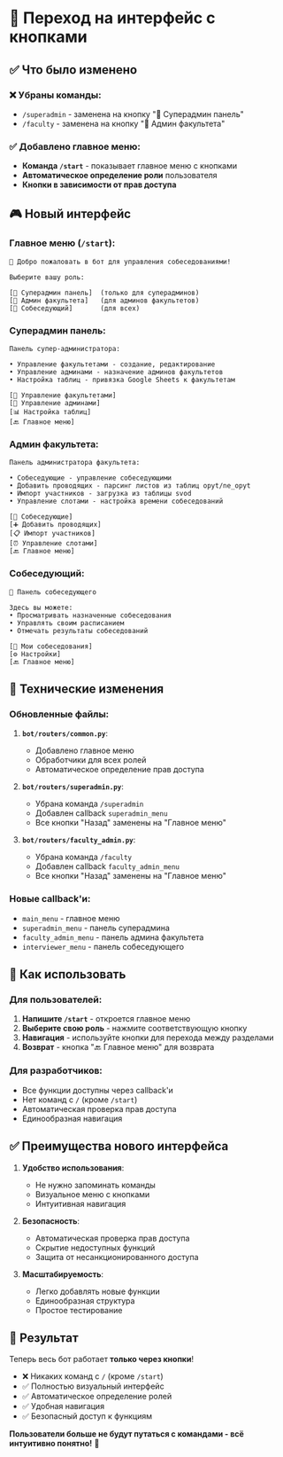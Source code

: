 # 🎯 Переход на интерфейс с кнопками

## ✅ Что было изменено

### ❌ Убраны команды:
- `/superadmin` - заменена на кнопку "👑 Суперадмин панель"
- `/faculty` - заменена на кнопку "🏫 Админ факультета"

### ✅ Добавлено главное меню:
- **Команда `/start`** - показывает главное меню с кнопками
- **Автоматическое определение роли** пользователя
- **Кнопки в зависимости от прав доступа**

## 🎮 Новый интерфейс

### Главное меню (`/start`):
```
👋 Добро пожаловать в бот для управления собеседованиями!

Выберите вашу роль:

[👑 Суперадмин панель]  (только для суперадминов)
[🏫 Админ факультета]   (для админов факультетов)
[👥 Собеседующий]       (для всех)
```

### Суперадмин панель:
```
Панель супер-администратора:

• Управление факультетами - создание, редактирование
• Управление админами - назначение админов факультетов  
• Настройка таблиц - привязка Google Sheets к факультетам

[🏫 Управление факультетами]
[👥 Управление админами]
[📊 Настройка таблиц]
[🔙 Главное меню]
```

### Админ факультета:
```
Панель администратора факультета:

• Собеседующие - управление собеседующими
• Добавить проводящих - парсинг листов из таблиц opyt/ne_opyt
• Импорт участников - загрузка из таблицы svod
• Управление слотами - настройка времени собеседований

[👥 Собеседующие]
[➕ Добавить проводящих]
[📋 Импорт участников]
[⏰ Управление слотами]
[🔙 Главное меню]
```

### Собеседующий:
```
👥 Панель собеседующего

Здесь вы можете:
• Просматривать назначенные собеседования
• Управлять своим расписанием
• Отмечать результаты собеседований

[📅 Мои собеседования]
[⚙️ Настройки]
[🔙 Главное меню]
```

## 🔧 Технические изменения

### Обновленные файлы:
1. **`bot/routers/common.py`**:
   - Добавлено главное меню
   - Обработчики для всех ролей
   - Автоматическое определение прав доступа

2. **`bot/routers/superadmin.py`**:
   - Убрана команда `/superadmin`
   - Добавлен callback `superadmin_menu`
   - Все кнопки "Назад" заменены на "Главное меню"

3. **`bot/routers/faculty_admin.py`**:
   - Убрана команда `/faculty`
   - Добавлен callback `faculty_admin_menu`
   - Все кнопки "Назад" заменены на "Главное меню"

### Новые callback'и:
- `main_menu` - главное меню
- `superadmin_menu` - панель суперадмина
- `faculty_admin_menu` - панель админа факультета
- `interviewer_menu` - панель собеседующего

## 🚀 Как использовать

### Для пользователей:
1. **Напишите `/start`** - откроется главное меню
2. **Выберите свою роль** - нажмите соответствующую кнопку
3. **Навигация** - используйте кнопки для перехода между разделами
4. **Возврат** - кнопка "🔙 Главное меню" для возврата

### Для разработчиков:
- Все функции доступны через callback'и
- Нет команд с `/` (кроме `/start`)
- Автоматическая проверка прав доступа
- Единообразная навигация

## ✅ Преимущества нового интерфейса

1. **Удобство использования**:
   - Не нужно запоминать команды
   - Визуальное меню с кнопками
   - Интуитивная навигация

2. **Безопасность**:
   - Автоматическая проверка прав доступа
   - Скрытие недоступных функций
   - Защита от несанкционированного доступа

3. **Масштабируемость**:
   - Легко добавлять новые функции
   - Единообразная структура
   - Простое тестирование

## 🎉 Результат

Теперь весь бот работает **только через кнопки**! 

- ❌ Никаких команд с `/` (кроме `/start`)
- ✅ Полностью визуальный интерфейс
- ✅ Автоматическое определение ролей
- ✅ Удобная навигация
- ✅ Безопасный доступ к функциям

**Пользователи больше не будут путаться с командами - всё интуитивно понятно!** 🚀
